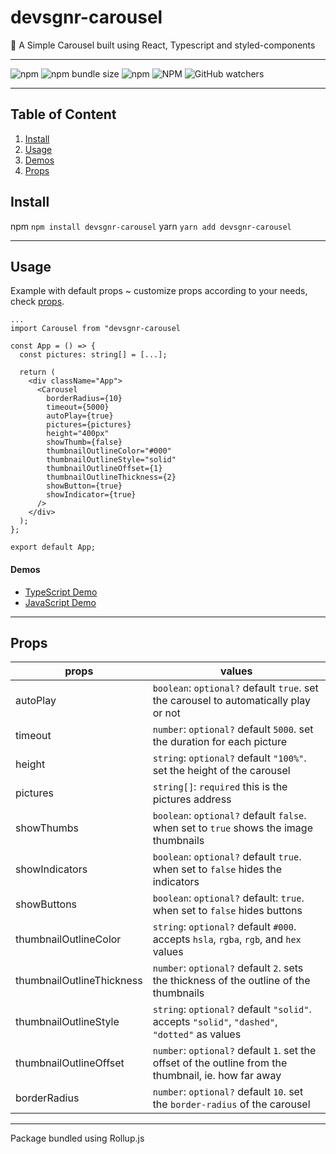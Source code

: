 # devsgnr-carousel

:tada: A Simple Carousel built using React, Typescript and styled-components

---

![npm](https://img.shields.io/npm/v/devsgnr-carousel)
![npm bundle size](https://img.shields.io/bundlephobia/min/devsgnr-carousel)
![npm](https://img.shields.io/npm/dw/devsgnr-carousel)
![NPM](https://img.shields.io/npm/l/devsgnr-carousel)
![GitHub watchers](https://img.shields.io/github/watchers/devsgnr/carousel?style=social)

---

## Table of Content

1. [Install](#install)
2. [Usage](#usage)
3. [Demos](#demos)
4. [Props](#props)

## Install

npm
`npm install devsgnr-carousel`
yarn
`yarn add devsgnr-carousel`

---

## Usage

Example with default props ~ customize props according to your needs, check [props](#props).

```tsx
...
import Carousel from "devsgnr-carousel

const App = () => {
  const pictures: string[] = [...];

  return (
    <div className="App">
      <Carousel
        borderRadius={10}
        timeout={5000}
        autoPlay={true}
        pictures={pictures}
        height="400px"
        showThumb={false}
        thumbnailOutlineColor="#000"
        thumbnailOutlineStyle="solid"
        thumbnailOutlineOffset={1}
        thumbnailOutlineThickness={2}
        showButton={true}
        showIndicator={true}
      />
    </div>
  );
};

export default App;
```

#### Demos

- [TypeScript Demo](https://codesandbox.io/s/devsgnr-carousel-4lm2d)
- [JavaScript Demo](https://codesandbox.io/s/devsgnr-carousel-js-dxxyf)

---

## Props

| props                     | values                                                                                                |
| ------------------------- | ----------------------------------------------------------------------------------------------------- |
| autoPlay                  | `boolean`: `optional?` default `true`. set the carousel to automatically play or not                  |
| timeout                   | `number`: `optional?` default `5000`. set the duration for each picture                               |
| height                    | `string`: `optional?` default `"100%"`. set the height of the carousel                                |
| pictures                  | `string[]`: `required` this is the pictures address                                                   |
| showThumbs                | `boolean`: `optional?` default `false`. when set to `true` shows the image thumbnails                 |
| showIndicators            | `boolean`: `optional?` default `true`. when set to `false` hides the indicators                       |
| showButtons               | `boolean`: `optional?` default: `true`. when set to `false` hides buttons                             |
| thumbnailOutlineColor     | `string`: `optional?` default `#000`. accepts `hsla`, `rgba`, `rgb`, and `hex` values                 |
| thumbnailOutlineThickness | `number`: `optional?` default `2`. sets the thickness of the outline of the thumbnails                |
| thumbnailOutlineStyle     | `string`: `optional?` default `"solid"`. accepts `"solid"`, `"dashed"`, `"dotted"` as values          |
| thumbnailOutlineOffset    | `number`: `optional?` default `1`. set the offset of the outline from the thumbnail, ie. how far away |
| borderRadius              | `number`: `optional?` default `10`. set the `border-radius` of the carousel                           |

---

Package bundled using Rollup.js
